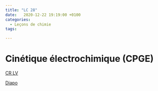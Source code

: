 ```yaml
---
title: "LC 28"
date:   2020-12-22 19:19:00 +0100
categories:
  - Leçons de chimie
tags:

---
```

# Cinétique électrochimique (CPGE)

[CR LV](/assets/pdf/LC28.pdf)

<object class="pdf fitvidsignore" data="/assets/pdf/LC28.pdf" type="application/pdf"></object>

<a href="/assets/pptx/LC28.pptx" download>Diapo</a>
